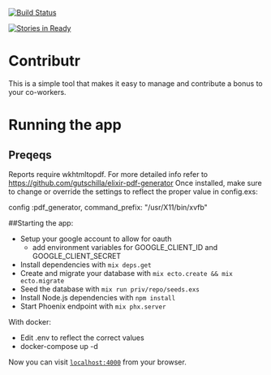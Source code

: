 

[![Build Status](https://travis-ci.org/IngageGroup/Contributr.svg?branch=master)](https://travis-ci.org/IngageGroup/Contributr)


[![Stories in Ready](https://badge.waffle.io/IngageGroup/Contributr.png?label=ready&title=Ready)](https://waffle.io/IngageGroup/Contributr)


# Contributr

This is a simple tool that makes it easy to manage and contribute a bonus to your co-workers. 

# Running the app

## Preqeqs
Reports require wkhtmltopdf. For more detailed info refer to https://github.com/gutschilla/elixir-pdf-generator
Once installed, make sure to change or override the settings to reflect the proper value in config.exs:

config :pdf_generator,
       command_prefix: "/usr/X11/bin/xvfb"


##Starting the app:
  
  * Setup your google account to allow for oauth
    * add environment variables for GOOGLE_CLIENT_ID and GOOGLE_CLIENT_SECRET
  * Install dependencies with `mix deps.get`
  * Create and migrate your database with `mix ecto.create && mix ecto.migrate`
  * Seed the database with `mix run priv/repo/seeds.exs`
  * Install Node.js dependencies with `npm install`
  * Start Phoenix endpoint with `mix phx.server`
  
  
With docker:

  * Edit .env to reflect the correct values
  * docker-compose up -d   

Now you can visit [`localhost:4000`](http://localhost:4000) from your browser.

